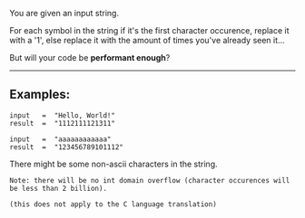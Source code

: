 You are given an input string.

For each symbol in the string if it's the first character occurence, replace it with a '1', else replace it with the amount of times you've already seen it...
      
But will your code be **performant enough**?

___

## Examples:

```
input   =  "Hello, World!"
result  =  "1112111121311"

input   =  "aaaaaaaaaaaa"
result  =  "123456789101112"
```

There might be some non-ascii characters in the string.

~~~if:java
Note: there will be no int domain overflow (character occurences will be less than 2 billion).
~~~
~~~if:c
(this does not apply to the C language translation)
~~~

